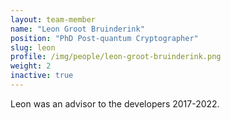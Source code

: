 ```yaml
---
layout: team-member
name: "Leon Groot Bruinderink"
position: "PhD Post-quantum Cryptographer"
slug: leon
profile: /img/people/leon-groot-bruinderink.png
weight: 2
inactive: true
---
```


Leon was an advisor to the developers 2017-2022.
